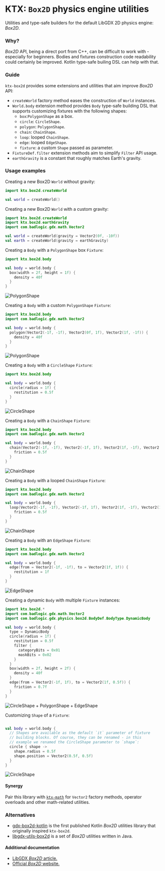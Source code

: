# KTX: `Box2D` physics engine utilities

Utilities and type-safe builders for the default LibGDX 2D physics engine: *Box2D*.

### Why?

*Box2D* API, being a direct port from C++, can be difficult to work with - especially for beginners. Bodies and fixtures
construction code readability could certainly be improved. Kotlin type-safe builing DSL can help with that.

### Guide

`ktx-box2d` provides some extensions and utilities that aim improve *Box2D* API:

- `createWorld` factory method eases the construction of `World` instances.
- `World.body` extension method provides `Body` type-safe building DSL that supports customizing fixtures with
the following shapes:
  - `box`:`PolygonShape` as a box.
  - `circle`: `CircleShape`.
  - `polygon`: `PolygonShape`.
  - `chain`: `ChainShape`.
  - `loop`: looped `ChainShape`.
  - `edge`: looped `EdgeShape`.
  - `fixture`: a custom `Shape` passed as parameter.
- `FixtureDef.filter` extension methods aim to simplify `Filter` API usage.
- `earthGravity` is a constant that roughly matches Earth's gravity.

### Usage examples

Creating a new Box2D `World` without gravity:

```Kotlin
import ktx.box2d.createWorld

val world = createWorld()
```

Creating a new Box2D `World` with a custom gravity:

```Kotlin
import ktx.box2d.createWorld
import ktx.box2d.earthGravity
import com.badlogic.gdx.math.Vector2

val world = createWorld(gravity = Vector2(0f, -10f))
val earth = createWorld(gravity = earthGravity)
```

Creating a `Body` with a `PolygonShape` box `Fixture`:

```Kotlin
import ktx.box2d.body

val body = world.body {
  box(width = 2f, height = 1f) {
    density = 40f
  }
}
```

![PolygonShape](img/box.png)


Creating a `Body` with a custom `PolygonShape` `Fixture`:

```Kotlin
import ktx.box2d.body
import com.badlogic.gdx.math.Vector2

val body = world.body {
  polygon(Vector2(-1f, -1f), Vector2(0f, 1f), Vector2(1f, -1f)) {
    density = 40f
  }
}
```

![PolygonShape](img/polygon.png)

Creating a `Body` with a `CircleShape` `Fixture`:

```Kotlin
import ktx.box2d.body

val body = world.body {
  circle(radius = 1f) {
    restitution = 0.5f
  }
}
```

![CircleShape](img/circle.png)

Creating a `Body` with a `ChainShape` `Fixture`:

```Kotlin
import ktx.box2d.body
import com.badlogic.gdx.math.Vector2

val body = world.body {
  chain(Vector2(-1f, -1f), Vector2(-1f, 1f), Vector2(1f, -1f), Vector2(1f, 1f)) {
    friction = 0.5f
  }
}
```

![ChainShape](img/chain.png)

Creating a `Body` with a looped `ChainShape` `Fixture`:

```Kotlin
import ktx.box2d.body
import com.badlogic.gdx.math.Vector2

val body = world.body {
  loop(Vector2(-1f, -1f), Vector2(-1f, 1f), Vector2(1f, -1f), Vector2(1f, 1f)) {
    friction = 0.5f
  }
}
```

![ChainShape](img/loop.png)

Creating a `Body` with an `EdgeShape` `Fixture`:

```Kotlin
import ktx.box2d.body
import com.badlogic.gdx.math.Vector2

val body = world.body {
  edge(from = Vector2(-1f, -1f), to = Vector2(1f, 1f)) {
    restitution = 1f
  }
}
```

![EdgeShape](img/edge.png)

Creating a dynamic `Body` with multiple `Fixture` instances:

```Kotlin
import ktx.box2d.*
import com.badlogic.gdx.math.Vector2
import com.badlogic.gdx.physics.box2d.BodyDef.BodyType.DynamicBody

val body = world.body {
  type = DynamicBody
  circle(radius = 1f) {
    restitution = 0.5f
    filter {
      categoryBits = 0x01
      maskBits = 0x02
    }
  }
  box(width = 2f, height = 2f) {
    density = 40f
  }
  edge(from = Vector2(-1f, 1f), to = Vector2(1f, 0.5f)) {
    friction = 0.7f
  }
}
```

![CircleShape + PolygonShape + EdgeShape](img/multiple.png)

Customizing `Shape` of a `Fixture`:

```Kotlin

val body = world.body {
  // Shapes are available as the default `it` parameter of fixture
  // building blocks. Of course, they can be renamed - in this
  // example we renamed the CircleShape parameter to `shape`:
  circle { shape ->
    shape.radius = 0.5f
    shape.position = Vector2(0.5f, 0.5f)
  }
}
```

![CircleShape](img/circle-custom.png)

#### Synergy

Pair this library with [`ktx-math`](../math) for `Vector2` factory methods, operator overloads and other math-related
utilities.

### Alternatives

- [gdx-box2d-kotlin](https://github.com/Jkly/gdx-box2d-kotlin) is the first published Kotlin *Box2D* utilities library
that originally inspired `ktx-box2d`.
- [libgdx-utils-box2d](https://bitbucket.org/dermetfan/libgdx-utils) is a set of *Box2D* utilities written in Java.

#### Additional documentation

- [LibGDX *Box2D* article.](https://github.com/libgdx/libgdx/wiki/Box2d)
- [Official *Box2D* website.](http://box2d.org/)

